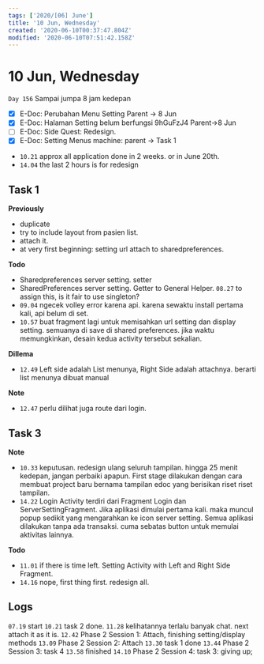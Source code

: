 ```yaml
---
tags: ['2020/[06] June']
title: '10 Jun, Wednesday'
created: '2020-06-10T00:37:47.804Z'
modified: '2020-06-10T07:51:42.158Z'
---
```


# 10 Jun, Wednesday

`Day 156` Sampai jumpa 8 jam kedepan

- [x] E-Doc: Perubahan Menu Setting   Parent -> 8 Jun
- [x] E-Doc: Halaman Setting belum berfungsi 9hGuFzJ4 Parent->8 Jun
- [ ] E-Doc: Side Quest: Redesign.
- [x] E-Doc: Setting Menus machine: parent -> Task 1

- `10.21` approx all application done in 2 weeks. or in June 20th.
- `14.04` the last 2 hours is for redesign

## Task 1
**Previously**
- duplicate
- try to include layout from pasien list.
- attach it.
- at very first beginning: setting url attach to sharedpreferences.

**Todo**
- Sharedpreferences server setting. setter
- SharedPreferences server setting. Getter to General Helper. `08.27` to assign this, is it fair to use singleton?
- `09.04` ngecek volley error karena api. karena sewaktu install pertama kali, api belum di set. 
- `10.57` buat fragment lagi untuk memisahkan url setting dan display setting. semuanya di save di shared preferences. jika waktu memungkinkan, desain kedua activity tersebut sekalian. 

**Dillema**
- `12.49` Left side adalah List menunya, Right Side adalah attachnya. berarti list menunya dibuat manual 

**Note**
- `12.47` perlu dilihat juga route dari login.


## Task 3 
**Note**
- `10.33` keputusan. redesign ulang seluruh tampilan. hingga 25 menit kedepan, jangan perbaiki apapun. First stage dilakukan dengan cara membuat project baru bernama tampilan edoc yang berisikan riset riset tampilan. 
- `14.22` Login Activity terdiri dari Fragment Login dan ServerSettingFragment. Jika aplikasi dimulai pertama kali. maka muncul popup sedikit yang mengarahkan ke icon server setting. Semua aplikasi dilakukan tanpa ada transaksi. cuma sebatas button untuk memulai aktivitas lainnya. 

**Todo**
- `11.01` if there is time left. Setting Activity with Left and Right Side Fragment. 
- `14.16` nope, first thing first. redesign all. 


## Logs
`07.19` start
`10.21` task 2 done. 
`11.28` kelihatannya terlalu banyak chat. next attach it as it is.
`12.42` Phase 2 Session 1: Attach, finishing setting/display methods
`13.09` Phase 2 Session 2: Attach `13.30` task 1 done
`13.44` Phase 2 Session 3: task 4 `13.58` finished
`14.10` Phase 2 Session 4: task 3: giving up;
